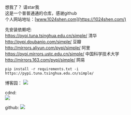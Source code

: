 想我了？ 请star我  
这是一个普普通通的仓库，感谢github  
个人网站地址：[www.1024shen.com](https://1024shen.com/)

先安装依赖吧:   
https://pypi.tuna.tsinghua.edu.cn/simple/ 清华  
http://pypi.doubanio.com/simple/ 豆瓣  
http://mirrors.aliyun.com/pypi/simple/ 阿里  
https://pypi.mirrors.ustc.edu.cn/simple/ 中国科学技术大学  
http://mirrors.163.com/pypi/simple/ 网易

```angular2html
pip install -r requirements.txt -i https://pypi.tuna.tsinghua.edu.cn/simple/
```

博客园：
![](https://img2023.cnblogs.com/blog/2466361/202212/2466361-20221208182656762-1298240916.png)

cdnd:  
![](https://img-blog.csdnimg.cn/2049460a205a4b869ce2c66ee58a38c0.png)

github:
![](https://sjj1024.github.io/CvReport/img/220310103457shan.jpg)
